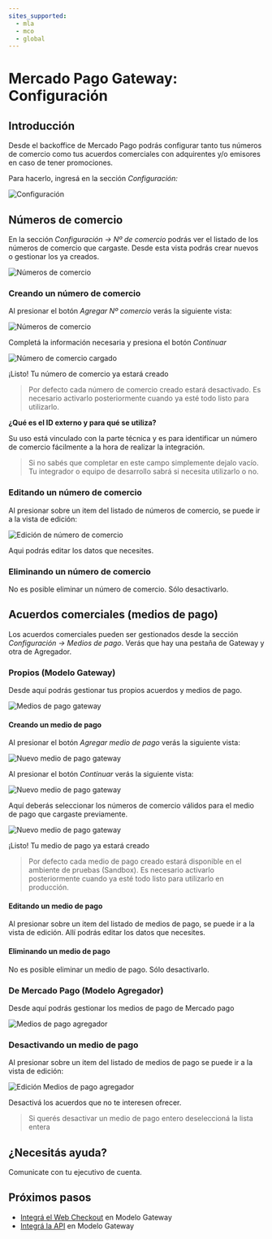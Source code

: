 ```yaml
---
sites_supported:
  - mla
  - mco
  - global
---
```


# Mercado Pago Gateway: Configuración

## Introducción

Desde el backoffice de Mercado Pago podrás configurar tanto tus números de comercio como tus acuerdos comerciales con adquirentes y/o emisores en caso de tener promociones.

Para hacerlo, ingresá en la sección _Configuración:_

![Configuración](/images/gateway/configuration.png)

## Números de comercio

En la sección _Configuración &rarr; Nº de comercio_ podrás ver el listado de los números de comercio que cargaste. Desde esta vista podrás crear nuevos o gestionar los ya creados.

![Números de comercio](/images/gateway/merchant_accounts.png)

### Creando un número de comercio

Al presionar el botón _Agregar Nº comercio_ verás la siguiente vista:

![Números de comercio](/images/gateway/merchant_accounts_new.png)

Completá la información necesaria y presiona el botón _Continuar_ 

![Número de comercio cargado](/images/gateway/merchant_accounts_congrats.png)

¡Listo! Tu número de comercio ya estará creado

> Por defecto cada número de comercio creado estará desactivado. Es necesario activarlo posteriormente cuando ya esté todo listo para utilizarlo.

**¿Qué es el ID externo y para qué se utiliza?**

Su uso está vinculado con la parte técnica y es para identificar un número de comercio fácilmente a la hora de realizar la integración.

> Si no sabés que completar en este campo simplemente dejalo vacío. Tu integrador o equipo de desarrollo sabrá si necesita utilizarlo o no.

### Editando un número de comercio

Al presionar sobre un item del listado de números de comercio, se puede ir a la vista de edición:

![Edición de número de comercio](/images/gateway/merchant_accounts_edit.png)

Aqui podrás editar los datos que necesites.

### Eliminando un número de comercio

No es posible eliminar un número de comercio. Sólo desactivarlo.

## Acuerdos comerciales (medios de pago)

Los acuerdos comerciales pueden ser gestionados desde la sección _Configuración &rarr; Medios de pago_. Verás que hay una pestaña de Gateway y otra de Agregador.

### Propios (Modelo Gateway)

Desde aquí podrás gestionar tus propios acuerdos y medios de pago.

![Medios de pago gateway](/images/gateway/payment_methods_gateway.png)

#### Creando un medio de pago

Al presionar el botón _Agregar medio de pago_ verás la siguiente vista:

![Nuevo medio de pago gateway](/images/gateway/payment_methods_gateway_new.png)

Al presionar el botón _Continuar_ verás la siguiente vista:

![Nuevo medio de pago gateway](/images/gateway/payment_methods_gateway_new_2.png)

Aquí deberás seleccionar los números de comercio válidos para el medio de pago que cargaste previamente.

![Nuevo medio de pago gateway](/images/gateway/payment_methods_gateway_new_3.png)

¡Listo! Tu medio de pago ya estará creado

> Por defecto cada medio de pago creado estará disponible en el ambiente de pruebas (Sandbox). Es necesario activarlo posteriormente cuando ya esté todo listo para utilizarlo en producción.

#### Editando un medio de pago

Al presionar sobre un item del listado de medios de pago, se puede ir a la vista de edición. Allí podrás editar los datos que necesites.

#### Eliminando un medio de pago

No es posible eliminar un medio de pago. Sólo desactivarlo.

### De Mercado Pago (Modelo Agregador)

Desde aquí podrás gestionar los medios de pago de Mercado pago

![Medios de pago agregador](/images/gateway/payment_methods_aggregator.png)

### Desactivando un medio de pago

Al presionar sobre un item del listado de medios de pago se puede ir a la vista de edición:

![Edición Medios de pago agregador](/images/gateway/payment_methods_aggregator_edit.png)

Desactivá los acuerdos que no te interesen ofrecer.

> Si querés desactivar un medio de pago entero deseleccioná la lista entera

## ¿Necesitás ayuda?

Comunicate con tu ejecutivo de cuenta.

## Próximos pasos

* [Integrá el Web Checkout](https://www.mercadopago.com.ar/developers/es/guides/gateway/web-checkout/receiving-payments) en Modelo Gateway
* [Integrá la API](/guides/gateway/api/receiving-payments.es.md) en Modelo Gateway
